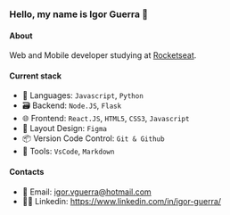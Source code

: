 ### Hello, my name is Igor Guerra 👋

#### About

Web and Mobile developer studying at [Rocketseat](https://www.rocketseat.com.br/).

#### Current stack
  - 🚀 Languages: `Javascript`, `Python`
  - 🗃️ Backend: `Node.JS`, `Flask`
  - 🌐 Frontend: `React.JS`, `HTML5`, `CSS3`, `Javascript`
  - 🎨 Layout Design: `Figma`
  - 📦️ Version Code Control: `Git & Github`
  - 🔨 Tools: `VsCode`, `Markdown`

#### Contacts

  - 💬 Email: igor.vguerra@hotmail.com
  - 🧑‍💻 Linkedin: https://www.linkedin.com/in/igor-guerra/
